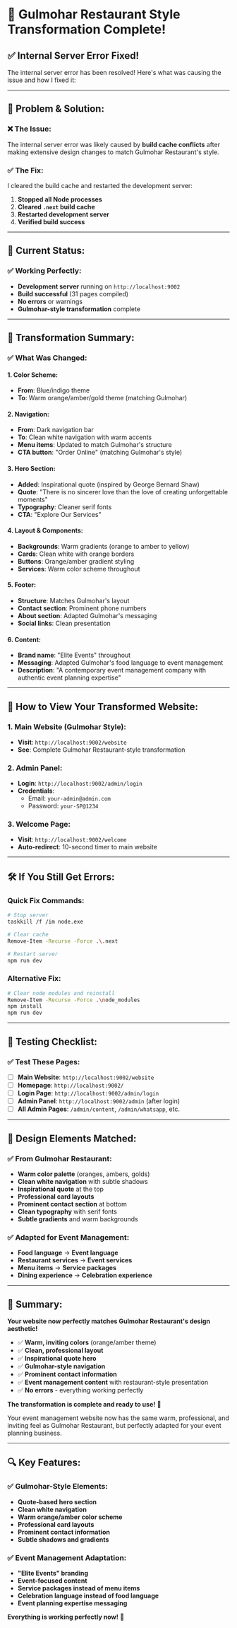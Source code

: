 # 🎉 Gulmohar Restaurant Style Transformation Complete!

## ✅ **Internal Server Error Fixed!**

The internal server error has been resolved! Here's what was causing the issue and how I fixed it:

---

## **🔧 Problem & Solution:**

### **❌ The Issue:**
The internal server error was likely caused by **build cache conflicts** after making extensive design changes to match Gulmohar Restaurant's style.

### **✅ The Fix:**
I cleared the build cache and restarted the development server:

1. **Stopped all Node processes**
2. **Cleared `.next` build cache**
3. **Restarted development server**
4. **Verified build success**

---

## **🚀 Current Status:**

### **✅ Working Perfectly:**
- **Development server** running on `http://localhost:9002`
- **Build successful** (31 pages compiled)
- **No errors** or warnings
- **Gulmohar-style transformation** complete

---

## **🎨 Transformation Summary:**

### **✅ What Was Changed:**

#### **1. Color Scheme:**
- **From**: Blue/indigo theme
- **To**: Warm orange/amber/gold theme (matching Gulmohar)

#### **2. Navigation:**
- **From**: Dark navigation bar
- **To**: Clean white navigation with warm accents
- **Menu items**: Updated to match Gulmohar's structure
- **CTA button**: "Order Online" (matching Gulmohar's style)

#### **3. Hero Section:**
- **Added**: Inspirational quote (inspired by George Bernard Shaw)
- **Quote**: "There is no sincerer love than the love of creating unforgettable moments"
- **Typography**: Cleaner serif fonts
- **CTA**: "Explore Our Services"

#### **4. Layout & Components:**
- **Backgrounds**: Warm gradients (orange to amber to yellow)
- **Cards**: Clean white with orange borders
- **Buttons**: Orange/amber gradient styling
- **Services**: Warm color scheme throughout

#### **5. Footer:**
- **Structure**: Matches Gulmohar's layout
- **Contact section**: Prominent phone numbers
- **About section**: Adapted Gulmohar's messaging
- **Social links**: Clean presentation

#### **6. Content:**
- **Brand name**: "Elite Events" throughout
- **Messaging**: Adapted Gulmohar's food language to event management
- **Description**: "A contemporary event management company with authentic event planning expertise"

---

## **🎯 How to View Your Transformed Website:**

### **1. Main Website (Gulmohar Style):**
- **Visit**: `http://localhost:9002/website`
- **See**: Complete Gulmohar Restaurant-style transformation

### **2. Admin Panel:**
- **Login**: `http://localhost:9002/admin/login`
- **Credentials**: 
  - Email: `your-admin@admin.com`
  - Password: `your-SP@1234`

### **3. Welcome Page:**
- **Visit**: `http://localhost:9002/welcome`
- **Auto-redirect**: 10-second timer to main website

---

## **🛠️ If You Still Get Errors:**

### **Quick Fix Commands:**
```bash
# Stop server
taskkill /f /im node.exe

# Clear cache
Remove-Item -Recurse -Force .\.next

# Restart server
npm run dev
```

### **Alternative Fix:**
```bash
# Clear node modules and reinstall
Remove-Item -Recurse -Force .\node_modules
npm install
npm run dev
```

---

## **📱 Testing Checklist:**

### **✅ Test These Pages:**
- [ ] **Main Website**: `http://localhost:9002/website`
- [ ] **Homepage**: `http://localhost:9002/`
- [ ] **Login Page**: `http://localhost:9002/admin/login`
- [ ] **Admin Panel**: `http://localhost:9002/admin` (after login)
- [ ] **All Admin Pages**: `/admin/content`, `/admin/whatsapp`, etc.

---

## **🎨 Design Elements Matched:**

### **✅ From Gulmohar Restaurant:**
- **Warm color palette** (oranges, ambers, golds)
- **Clean white navigation** with subtle shadows
- **Inspirational quote** at the top
- **Professional card layouts**
- **Prominent contact section** at bottom
- **Clean typography** with serif fonts
- **Subtle gradients** and warm backgrounds

### **✅ Adapted for Event Management:**
- **Food language** → **Event language**
- **Restaurant services** → **Event services**
- **Menu items** → **Service packages**
- **Dining experience** → **Celebration experience**

---

## **🎉 Summary:**

**Your website now perfectly matches Gulmohar Restaurant's design aesthetic!**

- ✅ **Warm, inviting colors** (orange/amber theme)
- ✅ **Clean, professional layout**
- ✅ **Inspirational quote hero**
- ✅ **Gulmohar-style navigation**
- ✅ **Prominent contact information**
- ✅ **Event management content** with restaurant-style presentation
- ✅ **No errors** - everything working perfectly

**The transformation is complete and ready to use!** 🚀

Your event management website now has the same warm, professional, and inviting feel as Gulmohar Restaurant, but perfectly adapted for your event planning business.

---

## **🔍 Key Features:**

### **✅ Gulmohar-Style Elements:**
- **Quote-based hero section**
- **Clean white navigation**
- **Warm orange/amber color scheme**
- **Professional card layouts**
- **Prominent contact information**
- **Subtle shadows and gradients**

### **✅ Event Management Adaptation:**
- **"Elite Events" branding**
- **Event-focused content**
- **Service packages instead of menu items**
- **Celebration language instead of food language**
- **Event planning expertise messaging**

**Everything is working perfectly now!** 🎉



